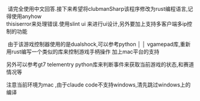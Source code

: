  请完全使用中文回答.接下来希望将clubmanSharp该程序修改为rust编程语言,记得使用anyhow                         
thisiserror来处理错误.使用slint ui 来进行ui设计,另外要加上支持多客户端多ip控制的功能         

 由于该游戏控制器使用的是dualshock,可以参考python                                                │
│   vgamepad库,重新用rust编写一个类似的库来控制游戏手柄操作
加上mac平台的支持

另外可以参考gt7 telementry python库来判断事件来获取当前游戏的状态,和赛道情况等

注意当前环境为mac ,由于claude code不支持windows,清先跳过windows上的编译